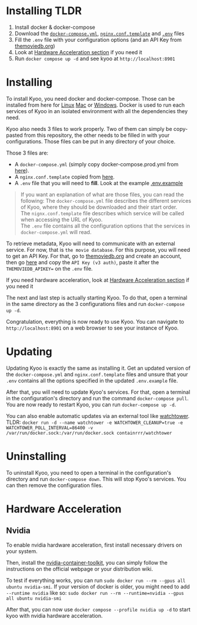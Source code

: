 # Installing TLDR

1. Install docker & docker-compose
2. Download the
   [`docker-compose.yml`](https://raw.githubusercontent.com/zoriya/Kyoo/master/docker-compose.prod.yml),
   [`nginx.conf.template`](https://raw.githubusercontent.com/zoriya/Kyoo/master/nginx.conf.template) and
   [`.env`](https://raw.githubusercontent.com/zoriya/Kyoo/master/.env.example) files
3. Fill the `.env` file with your configuration options (and an API Key from [themoviedb.org](https://www.themoviedb.org/))
4. Look at [Hardware Acceleration section](#Hardware-Acceleration) if you need it
4. Run `docker compose up -d` and see kyoo at `http://localhost:8901`

# Installing

To install Kyoo, you need docker and docker-compose. Those can be installed from here for
[Linux](https://docs.docker.com/engine/install/)
[Mac](https://docs.docker.com/desktop/install/mac-install/)
or [Windows](https://docs.docker.com/desktop/install/windows-install/). Docker is used to run each services of Kyoo in
an isolated environment with all the dependencies they need.

Kyoo also needs 3 files to work properly. Two of them can simply be copy-pasted from this repository, the other needs to be filled in with your configurations.
Those files can be put in any directory of your choice.

Those 3 files are:

- A `docker-compose.yml` (simply copy docker-compose.prod.yml from [here](https://raw.githubusercontent.com/zoriya/Kyoo/master/docker-compose.prod.yml)).
- A `nginx.conf.template` copied from [here](https://raw.githubusercontent.com/zoriya/Kyoo/master/nginx.conf.template).
- A `.env` file that you will need to **fill**. Look at the example [.env.example](https://raw.githubusercontent.com/zoriya/Kyoo/master/.env.example)

> If you want an explanation of what are those files, you can read the following:
> The `docker-compose.yml` file describes the different services of Kyoo, where they should be downloaded and their start order. \
> The `nignx.conf.template` file describes which service will be called when accessing the URL of Kyoo. \
> The `.env` file contains all the configuration options that the services in `docker-compose.yml` will read.

To retrieve metadata, Kyoo will need to communicate with an external service. For now, that is `the movie database`.
For this purpose, you will need to get an API Key. For that, go to [themoviedb.org](https://www.themoviedb.org/) and create an account, then
go [here](https://www.themoviedb.org/settings/api) and copy the `API Key (v3 auth)`, paste it after the `THEMOVIEDB_APIKEY=` on the `.env` file.

If you need hardware acceleration, look at [Hardware Acceleration section](#Hardware-Acceleration) if you need it

The next and last step is actually starting Kyoo. To do that, open a terminal in the same directory as the 3 configurations files
and run `docker-compose up -d`.

Congratulation, everything is now ready to use Kyoo. You can navigate to `http://localhost:8901` on a web browser to see your instance of Kyoo.

# Updating

Updating Kyoo is exactly the same as installing it. Get an updated version of the `docker-compose.yml` and `nginx.conf.template` files and
unsure that your `.env` contains all the options specified in the updated `.env.example` file.

After that, you will need to update Kyoo's services. For that, open a terminal in the configuration's directory and run
the command `docker-compose pull`. You are now ready to restart Kyoo, you can run `docker-compose up -d`.

You can also enable automatic updates via an external tool like [watchtower](https://containrrr.dev/watchtower/).
TLDR: `docker run -d --name watchtower -e WATCHTOWER_CLEANUP=true -e WATCHTOWER_POLL_INTERVAL=86400 -v /var/run/docker.sock:/var/run/docker.sock containrrr/watchtower`

# Uninstalling

To uninstall Kyoo, you need to open a terminal in the configuration's directory and run `docker-compose down`. This will
stop Kyoo's services. You can then remove the configuration files.

# Hardware Acceleration

## Nvidia

To enable nvidia hardware acceleration, first install necessary drivers on your system.

Then, install the [nvidia-container-toolkit](https://docs.nvidia.com/datacenter/cloud-native/container-toolkit/latest/install-guide.html), you can simply
follow the instructions on the official webpage or your distribution wiki.

To test if everything works, you can run `sudo docker run --rm --gpus all ubuntu nvidia-smi`. If your version of docker is older,
you might need to add `--runtime nvidia` like so: `sudo docker run --rm --runtime=nvidia --gpus all ubuntu nvidia-smi`

After that, you can now use `docker compose --profile nvidia up -d` to start kyoo with nvidia hardware acceleration.

